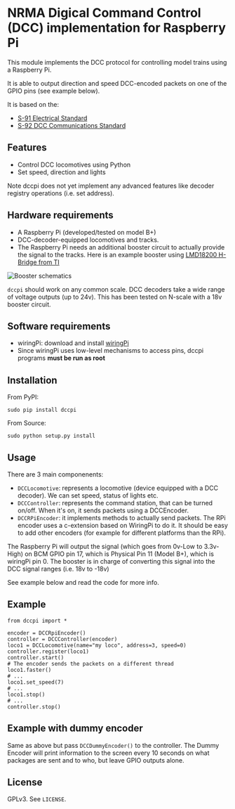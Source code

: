 NRMA Digical Command Control (DCC) implementation for Raspberry Pi
==================================================================

This module implements the DCC protocol for controlling model trains using a Raspberry Pi.

It is able to output direction and speed DCC-encoded packets on one of the GPIO pins (see example below).

It is based on the:
  * [S-91 Electrical Standard](http://www.nmra.org/sites/default/files/standards/sandrp/pdf/s-9.1_electrical_standards_2006.pdf)
  * [S-92 DCC Communications Standard](http://www.nmra.org/sites/default/files/s-92-2004-07.pdf)

Features
--------

  * Control DCC locomotives using Python
  * Set speed, direction and lights

Note dccpi does not yet implement any advanced features like decoder registry operations (i.e. set address).

Hardware requirements
---------------------

  * A Raspberry Pi (developed/tested on model B+)
  * DCC-decoder-equipped locomotives and tracks.
  * The Raspberry Pi needs an additional booster circuit to actually provide the signal to the tracks. Here is an example booster using [LMD18200 H-Bridge from TI](http://www.ti.com/product/LMD18200)

![Booster schematics](https://raw.githubusercontent.com/hsanjuan/dccpi/master/dcc_booster_schem.png)


`dccpi` should work on any common scale. DCC decoders take a wide range of voltage outputs (up to 24v). This has been tested on N-scale
with a 18v booster circuit.

Software requirements
---------------------

  * wiringPi: download and install [wiringPi](http://wiringpi.com/download-and-install/)
  * Since wiringPi uses low-level mechanisms to access pins, dccpi programs **must be run as root**

Installation
------------

From PyPI:

`sudo pip install dccpi`

From Source:

`sudo python setup.py install`

Usage
-----

There are 3 main componenents:

  * `DCCLocomotive`: represents a locomotive (device equipped with a DCC decoder). We can set speed, status of lights etc.
  * `DCCController`: represents the command station, that can be turned on/off. When it's on, it sends packets using a DCCEncoder.
  * `DCCRPiEncoder`: it implements methods to actually send packets. The RPi encoder uses a c-extension based on WiringPi to do it. It should be easy to add other encoders (for example for different platforms than the RPi).

The Raspberry Pi will output the signal (which goes from 0v-Low to 3.3v-High) on BCM GPIO pin 17, which is Physical Pin 11 (Model B+), which is wiringPi pin 0. The booster is in charge of converting this signal into the DCC signal ranges (i.e. 18v to -18v)

See example below and read the code for more info.

Example
-------

    from dccpi import *

    encoder = DCCRpiEncoder()
    controller = DCCController(encoder)
    loco1 = DCCLocomotive(name="my loco", address=3, speed=0)
    controller.register(loco1)
    controller.start()
    # The encoder sends the packets on a different thread
    loco1.faster()
    # ...
    loco1.set_speed(7)
    # ...
    loco1.stop()
    # ...
    controller.stop()

Example with dummy encoder
--------------------------

Same as above but pass `DCCDummyEncoder()` to the controller. The Dummy Encoder will print information to the screen every 10 seconds on what packages are sent and to who, but leave GPIO outputs alone.

License
-------

GPLv3. See `LICENSE`.
